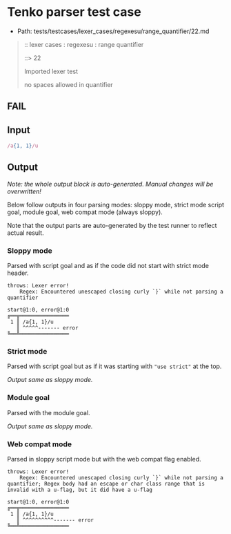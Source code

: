 # Tenko parser test case

- Path: tests/testcases/lexer_cases/regexesu/range_quantifier/22.md

> :: lexer cases : regexesu : range quantifier
>
> ::> 22
>
> Imported lexer test
>
> no spaces allowed in quantifier

## FAIL

## Input

`````js
/a{1, 1}/u
`````

## Output

_Note: the whole output block is auto-generated. Manual changes will be overwritten!_

Below follow outputs in four parsing modes: sloppy mode, strict mode script goal, module goal, web compat mode (always sloppy).

Note that the output parts are auto-generated by the test runner to reflect actual result.

### Sloppy mode

Parsed with script goal and as if the code did not start with strict mode header.

`````
throws: Lexer error!
    Regex: Encountered unescaped closing curly `}` while not parsing a quantifier

start@1:0, error@1:0
╔══╦════════════════
 1 ║ /a{1, 1}/u
   ║ ^^^^^------- error
╚══╩════════════════

`````

### Strict mode

Parsed with script goal but as if it was starting with `"use strict"` at the top.

_Output same as sloppy mode._

### Module goal

Parsed with the module goal.

_Output same as sloppy mode._

### Web compat mode

Parsed in sloppy script mode but with the web compat flag enabled.

`````
throws: Lexer error!
    Regex: Encountered unescaped closing curly `}` while not parsing a quantifier; Regex body had an escape or char class range that is invalid with a u-flag, but it did have a u-flag

start@1:0, error@1:0
╔══╦════════════════
 1 ║ /a{1, 1}/u
   ║ ^^^^^^^^^^------- error
╚══╩════════════════

`````

